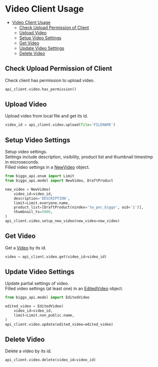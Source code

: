 # Video Client Usage
- [Video Client Usage](#video-client-usage)
  - [Check Upload Permission of Client](#check-upload-permission-of-client)
  - [Upload Video](#upload-video)
  - [Setup Video Settings](#setup-video-settings)
  - [Get Video](#get-video)
  - [Update Video Settings](#update-video-settings)
  - [Delete Video](#delete-video)
## Check Upload Permission of Client
Check client has permission to upload video.
```python
api_client.video.has_permission()
```
## Upload Video
Upload video from local file and get its id.
```python
video_id = api_client.video.upload(file='FILENAME')
```
## Setup Video Settings
Setup video settings.  
Settings include description, visibility, product list and thumbnail timestmp in microseconds.  
Filled video settings in a [NewVideo](/src/biggo_api/model/video.py) object.
```python
from biggo_api.enum import Limit
from biggo_api.model import NewVideo, DraftProduct

new_video = NewVideo(
    video_id=video_id,
    description='DESCRIPTION',
    limit=Limit.everyone.name,
    product_list=[DraftProduct(nindex='tw_pec_biggo', oid='1')],
    thumbnail_ts=5000,
)
api_client.video.setup_new_video(new_video=new_video)
```
## Get Video
Get a [Video](/src/biggo_api/model/video.py) by its id.
```python
video = api_client.video.get(video_id=video_id)
```
## Update Video Settings
Update partial settings of video.  
Filled video settings (at least one) in an [EditedVideo](/src/biggo_api/model/video.py) object.
```python
from biggo_api.model import EditedVideo

edited_video = EditedVideo(
    video_id=video_id,
    limit=Limit.non_public.name,
)
api_client.video.update(edited_video=edited_video)
```
## Delete Video
Delete a video by its id.
```python
api_client.video.delete(video_id=video_id)
```